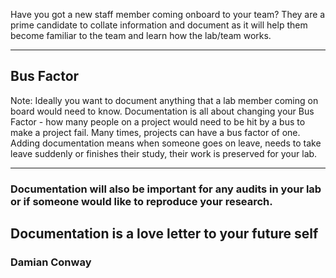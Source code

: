 Have you got a new staff member coming onboard to your team? They are a prime candidate to collate information and document as it will help them become familiar to the team and learn how the lab/team works.

---

## Bus Factor

Note: Ideally you want to document anything that a lab member coming on board would need to know. Documentation is all about changing your Bus Factor - how many people on a project would need to be hit by a bus to make a project fail. Many times, projects can have a bus factor of one. Adding documentation means when someone goes on leave, needs to take leave suddenly or finishes their study, their work is preserved for your lab.

---
### Documentation will also be important for any audits in your lab or if someone would like to reproduce your research.

## Documentation is a love letter to your future self
### Damian Conway
